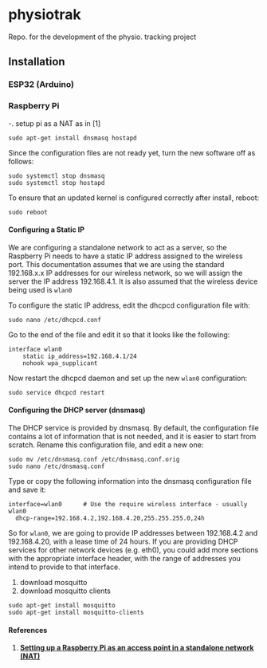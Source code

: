 # physiotrak
Repo. for the development of the physio. tracking project

## Installation
### ESP32 (Arduino)
### Raspberry Pi
-. setup pi as a NAT as in [1]
```
sudo apt-get install dnsmasq hostapd
```
Since the configuration files are not ready yet, turn the new software off as follows:
```
sudo systemctl stop dnsmasq
sudo systemctl stop hostapd
```
To ensure that an updated kernel is configured correctly after install, reboot:
```
sudo reboot
```
#### Configuring a Static IP
We are configuring a standalone network to act as a server, so the Raspberry Pi needs to have a static IP address assigned to the wireless port. This documentation assumes that we are using the standard 192.168.x.x IP addresses for our wireless network, so we will assign the server the IP address 192.168.4.1. It is also assumed that the wireless device being used is `wlan0`

To configure the static IP address, edit the dhcpcd configuration file with:
```
sudo nano /etc/dhcpcd.conf
```
Go to the end of the file and edit it so that it looks like the following:
```
interface wlan0
    static ip_address=192.168.4.1/24
    nohook wpa_supplicant
```
Now restart the dhcpcd daemon and set up the new `wlan0` configuration:
```
sudo service dhcpcd restart
```
#### Configuring the DHCP server (dnsmasq)
The DHCP service is provided by dnsmasq. By default, the configuration file contains a lot of information that is not needed, and it is easier to start from scratch. Rename this configuration file, and edit a new one:
```
sudo mv /etc/dnsmasq.conf /etc/dnsmasq.conf.orig  
sudo nano /etc/dnsmasq.conf
```
Type or copy the following information into the dnsmasq configuration file and save it:
```
interface=wlan0      # Use the require wireless interface - usually wlan0
  dhcp-range=192.168.4.2,192.168.4.20,255.255.255.0,24h
```
So for `wlan0`, we are going to provide IP addresses between 192.168.4.2 and 192.168.4.20, with a lease time of 24 hours. If you are providing DHCP services for other network devices (e.g. eth0), you could add more sections with the appropriate interface header, with the range of addresses you intend to provide to that interface.


1. download mosquitto
2. download mosquitto clients
```
sudo apt-get install mosquitto
sudo apt-get install mosquitto-clients
```


#### References
1. [**Setting up a Raspberry Pi as an access point in a standalone network (NAT)**](https://www.raspberrypi.org/documentation/configuration/wireless/access-point.md)

